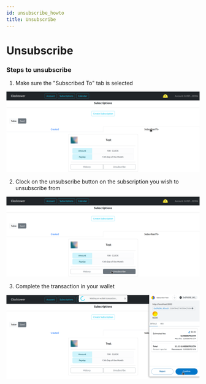 ```yaml
---
id: unsubscribe_howto
title: Unsubscribe
---
```


# Unsubscribe

### Steps to unsubscribe

1. Make sure the "Subscribed To" tab is selected

![Unsubscribe 1](../../../assets/unsubscribe_1.png)

2. Clock on the unsubscribe button on the subscription you wish to unsubscribe from

![Unsubscribe 2](../../../assets/unsubscribe_2.png)

3. Complete the transaction in your wallet

![Unsubscribe 3](../../../assets/unsubscribe_3.png)

